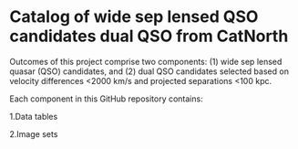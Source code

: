 # Catalog of wide sep lensed QSO candidates dual QSO from CatNorth

Outcomes of this project comprise two components: (1) wide sep lensed quasar (QSO) candidates, and (2) dual QSO candidates selected based on velocity differences <2000 km/s and projected separations <100 kpc.

Each component in this GitHub repository contains:

1‌.Data tables‌ 

2‌.Image sets‌ 

